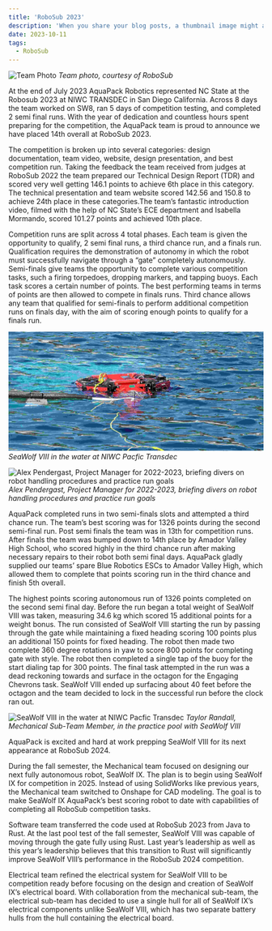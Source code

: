```yaml
---
title: 'RoboSub 2023'
description: 'When you share your blog posts, a thumbnail image might appear. This starter generates these images for your blog posts automatically.'
date: 2023-10-11
tags:
  - RoboSub
---
```


![Team Photo](/assets/images/robosub-23-team-photo.jpg) *Team photo, courtesy of RoboSub*

At the end of July 2023 AquaPack Robotics represented NC State at the Robosub 2023 at NIWC TRANSDEC in San Diego California. Across 8 days the team worked on SW8, ran 5 days of competition testing, and completed 2 semi final runs. With the year of dedication and countless hours spent preparing for the competition, the AquaPack team is proud to announce we have placed 14th overall at RoboSub 2023.

The competition is broken up into several categories: design documentation, team video, website, design presentation, and best competition run. Taking the feedback the team received from judges at RoboSub 2022 the team prepared our Technical Design Report (TDR) and scored very well getting 146.1 points to achieve 6th place in this category. The technical presentation and team website scored 142.56 and 150.8 to achieve 24th place in these categories.The team’s fantastic introduction video, filmed with the help of NC State’s ECE department and Isabella Mormando, scored 101.27 points and achieved 10th place.

Competition runs are split across 4 total phases. Each team is given the opportunity to qualify, 2 semi final runs, a third chance run, and a finals run. Qualification requires the demonstration of autonomy in which the robot must successfully navigate through a “gate” completely autonomously. Semi-finals give teams the opportunity to complete various competition tasks, such a firing torpedoes, dropping markers, and tapping buoys. Each task scores a certain number of points. The best performing teams in terms of points are then allowed to compete in finals runs. Third chance allows any team that qualified for semi-finals to perform additional competition runs on finals day, with the aim of scoring enough points to qualify for a finals run.

![SeaWolf VIII in the water at NIWC Pacfic Transdec](/assets/images/static/homepage-splash.jpg) *SeaWolf VIII in the water at NIWC Pacfic Transdec*

![Alex Pendergast, Project Manager for 2022-2023, briefing divers on robot handling procedures and practice run goals](/assets/images/robosub2023-diverBrief.jpg) *Alex Pendergast, Project Manager for 2022-2023, briefing divers on robot handling procedures and practice run goals*

AquaPack completed runs in two semi-finals slots and attempted a third chance run. The team’s best scoring was for 1326 points during the second semi-final run. Post semi finals the team was in 13th for competition runs. After finals the team was bumped down to 14th place by Amador Valley High School, who scored highly in the third chance run after making necessary repairs to their robot both semi final days. AquaPack gladly supplied our teams’ spare Blue Robotics ESCs to Amador Valley High, which allowed them to complete that points scoring run in the third chance and finish 5th overall.

The highest points scoring autonomous run of 1326 points completed on the second semi final day. Before the run began a total weight of SeaWolf VIII was taken, measuring 34.6 kg which scored 15 additional points for a weight bonus. The run consisted of SeaWolf VIII starting the run by passing through the gate while maintaining a fixed heading scoring 100 points plus an additional 150 points for fixed heading. The robot then made two complete 360 degree rotations in yaw to score 800 points for completing gate with style. The robot then completed a single tap of the buoy for the start dialing tap for 300 points. The final task attempted in the run was a dead reckoning towards and surface in the octagon for the Engaging Chevrons task. SeaWolf VIII ended up surfacing about 40 feet before the octagon and the team decided to lock in the successful run before the clock ran out.


![SeaWolf VIII in the water at NIWC Pacfic Transdec](/assets/images/robosub2023-practicePool.jpg) *Taylor Randall, Mechanical Sub-Team Member, in the practice pool with SeaWolf VIII*

AquaPack is excited and hard at work prepping SeaWolf VIII for its next appearance at RoboSub 2024.

During the fall semester, the Mechanical team focused on designing our next fully autonomous robot, SeaWolf IX. The plan is to begin using SeaWolf IX for competition in 2025. Instead of using SolidWorks like previous years, the Mechanical team switched to Onshape for CAD modeling. The goal is to make SeaWolf IX AquaPack’s best scoring robot to date with capabilities of completing all RoboSub competition tasks.

Software team transferred the code used at RoboSub 2023 from Java to Rust. At the last pool test of the fall semester, SeaWolf VIII was capable of moving through the gate fully using Rust. Last year’s leadership as well as this year’s leadership believes that this transition to Rust will significantly improve SeaWolf VIII’s performance in the RoboSub 2024 competition.

Electrical team refined the electrical system for SeaWolf VIII to be competition ready before focusing on the design and creation of SeaWolf IX’s electrical board. With collaboration from the mechanical sub-team, the electrical sub-team has decided to use a single hull for all of SeaWolf IX’s electrical components unlike SeaWolf VIII, which has two separate battery hulls from the hull containing the electrical board.
